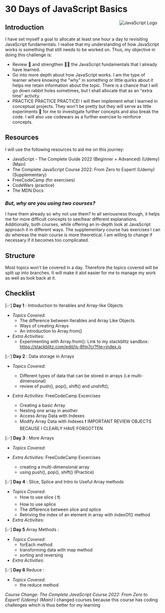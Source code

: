 # 30 Days of JavaScript Basics

<img src="https://swiperjs.com/images/libs/js.svg"
     alt="JavaScript Logo"
     style="float: right; margin-right: 10px;" />

## Introduction

I have set myself a goal to allocate at least one hour a day to revisiting JavaScript fundamentals. I realise that my understanding of how JavaScript works is something that still needs to be worked on. Thus, my objective in doing this challenge is:

-  Review 📓 and strengthen 🏋️‍♂️ the JavaScript fundamentals that I already have learned.
-  Go into more depth about how JavaScript works. I am the type of learner where knowing the "why" in something or little quirks about it helps me retain information about the topic. There is a chance that I will go down rabbit holes sometimes, but I shall allocate that as an "extra time" activity.
-  PRACTICE PRACTICE PRACTICE! I will then implement what I learned in conceptual projects. They won't be pretty but they will serve as little experiments 🧪 for me to investigate further concepts and also break the code. I will also use codewars as a further exercise to reinforce concepts.

## Resources

I will use the following resources to aid me on this journey:

-  JavaScript - The Complete Guide 2022 (Beginner + Advanced) (Udemy) (Main)
-  The Complete JavaScript Course 2022: From Zero to Expert! (Udemy) (Supplementary)
-  FreeCodeCamp (for exercises)
-  CodeWars (practice)
-  The MDN Docs

### _But, why are you using two courses?_

I have them already so why not use them? In all seriousness though, it helps me for more difficult concepts to see/hear different explanations. Additionally, both courses, while offering an in-depth look at JavaScript approach it in different ways. The supplementary course has exercises I can do whereas the main course is more theoretical. I am willing to change if necessary if it becomes too complicated.

## Structure

Most topics won't be covered in a day. Therefore the topics covered will be split up into branches. It will make it alot easier for me to manage my work as well as look back at it.

## Checklist

[✅] **Day 1** : Introduction to Iterables and Array-like Objects

-  _Topics Covered_:
   -  The difference between Iterables and Array Like Objects
   -  Ways of creating Arrays
   -  An introduction to Array.from()
-  _Extra Activities_:
   -  Experimenting with Array.from(): Link to my stackblitz sandbox: https://stackblitz.com/edit/js-8fm7cr?file=index.js

[✅] **Day 2** : Data storage in Arrays

-  _Topics Covered_:

   -  Different types of data that can be stored in arrays (i.e multi-dimensional)
   -  review of push(), pop(), shift() and unshift();

-  _Extra Activities_:
   FreeCodeCamp Excercises
   -  Creating a basic Array
   -  Nesting one array in another
   -  Access Array Data with Indexes
   -  Modify Array Data with Indexes
      ❗ IMPORTANT REVIEW OBJECTS BECAUSE I CLEARLY HAVE FORGOTTEN

[✅] **Day 3** : More Arrays

-  _Topics Covered_:

-  _Extra Activities_:
   FreeCodeCamp Excercises
   -  creating a multi-dimensional array
   -  using push(), pop(), shift() (Practice)

[✅] **Day 4** : Slice, Splice and Intro to Useful Array methods

-  _Topics Covered_:
   -  How to use slice ( ❗)
   -  How to use splice
   -  The difference between slice and splice
   -  Retriving the index of an element in array with indexOf() method
-  _Extra Activities_:

[✅] **Day 5** Array Methods :

-  _Topics Covered_:
   -  forEach method
   -  transforming data with map method
   -  sorting and reversing
-  _Extra Activities_:

[✅] **Day 6** Reduce :

-  _Topics Covered_:
   -  the reduce method

_Course Change: The Complete JavaScript Course 2022: From Zero to Expert! (Udemy) (Main)_
I changed courses because this course has coding challenges which is thus better for my learning
